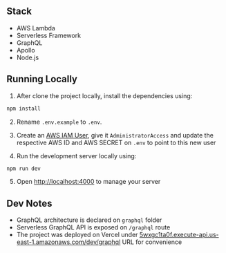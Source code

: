 ## Stack

- AWS Lambda
- Serverless Framework
- GraphQL
- Apollo
- Node.js

## Running Locally

1. After clone the project locally, install the dependencies using:

```bash
npm install
```

2. Rename `.env.example` to `.env`.

3. Create an [AWS IAM User](https://console.aws.amazon.com/iam/home#/users$new?step=details), give it `AdministratorAccess` and update the respective AWS ID and AWS SECRET on `.env` to point to this new user

4. Run the development server locally using:

```bash
npm run dev
```

5. Open [http://localhost:4000](http://localhost:4000) to manage your server

## Dev Notes

- GraphQL architecture is declared on `graphql` folder
- Serverless GraphQL API is exposed on `/graphql` route
- The project was deployed on Vercel under [5wxgc1ta0f.execute-api.us-east-1.amazonaws.com/dev/graphql](https://5wxgc1ta0f.execute-api.us-east-1.amazonaws.com/dev/graphql) URL for convenience
